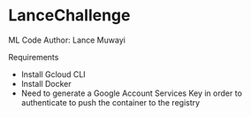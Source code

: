 # LanceChallenge

ML Code Author: Lance Muwayi

Requirements
- Install Gcloud CLI
- Install Docker
- Need to generate a Google Account Services Key in order to authenticate to push the container to the registry